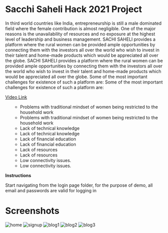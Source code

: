 # Sacchi Saheli Hack 2021 Project

In third world countries like India, entrepreneurship is still a male dominated field where the female contribution is almost negligible. One of the major reasons is the unavailability of resources and no exposure at the highest level of leadership and business management.
SACHI SAHELI provides a platform where the rural women can be provided ample opportunities by connecting them with the investors all over the world who wish to invest in their talent and home-made products which would be appreciated all over the globe.	SACHI SAHELI provides a platform where the rural women can be provided ample opportunities by connecting them with the investors all over the world who wish to invest in their talent and home-made products which would be appreciated all over the globe.
Some of the most important challenges for existence of such a platform are:	Some of the most important challenges for existence of such a platform are:

<a href = "https://youtu.be/jshM6aHifXA"> Video Link </a>

<ol>	<ul>
  	<li>Problems with traditional mindset of women being restricted to the household work</li>	  	<li>Problems with traditional mindset of women being restricted to the household work</li>
  <li>Lack of technical knowledge</li>	  <li>Lack of technical knowledge</li>
  <li>Lack of financial education</li>	  <li>Lack of financial education</li>
  	<li>Lack of resources</li>	  	<li>Lack of resources</li>
  	<li>Low connectivity issues.</li>	  	<li>Low connectivity issues.</li>
</ol>	</ul>
<strong> Instructions </strong>
<p> Start navigating from the login page folder, for the purpose of demo, all email and passwords are valid for logging in </p>

# Screenshots

![home](https://github.com/divyanshTyagi/hack-2021-jan-v1/blob/main/photos/home%20page.JPG)
![signup](https://github.com/divyanshTyagi/hack-2021-jan-v1/blob/main/photos/signup.JPG)
![blog1](https://github.com/divyanshTyagi/hack-2021-jan-v1/blob/main/photos/blog%201.JPG)
![blog2](https://github.com/divyanshTyagi/hack-2021-jan-v1/blob/main/photos/blogs%202.JPG)
![blog3](https://github.com/divyanshTyagi/hack-2021-jan-v1/blob/main/photos/blog%203.JPG)

